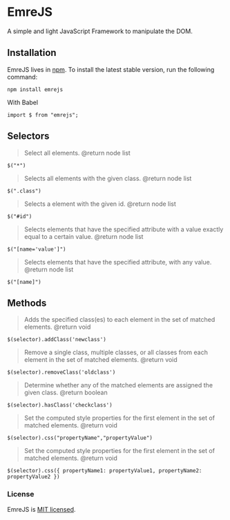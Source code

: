 # EmreJS
A simple and light JavaScript Framework to manipulate the DOM.


## Installation

EmreJS lives in [npm](https://www.npmjs.com/get-npm). To install the latest stable version, run the following command:

```shell
npm install emrejs
```

With Babel

```
import $ from "emrejs";
```

## Selectors

> Select all elements. @return node list

```$("*")```

> Selects all elements with the given class. @return node list

```$(".class")```

> Selects a element with the given id. @return node list

```$("#id")```

> Selects elements that have the specified attribute with a value exactly equal to a certain value. @return node list

```$("[name='value']")```

> Selects elements that have the specified attribute, with any value. @return node list

```$("[name]")```

## Methods
> Adds the specified class(es) to each element in the set of matched elements. @return void

```$(selector).addClass('newclass')```

> Remove a single class, multiple classes, or all classes from each element in the set of matched elements.  @return void

```$(selector).removeClass('oldclass')```

> Determine whether any of the matched elements are assigned the given class.  @return boolean

```$(selector).hasClass('checkclass')```


> Set the computed style properties for the first element in the set of matched elements.  @return void

```$(selector).css("propertyName","propertyValue")```


> Set the computed style properties for the first element in the set of matched elements.  @return void

```$(selector).css({ propertyName1: propertyValue1, propertyName2: propertyValue2 })```


### License

EmreJS is [MIT licensed](./LICENSE).